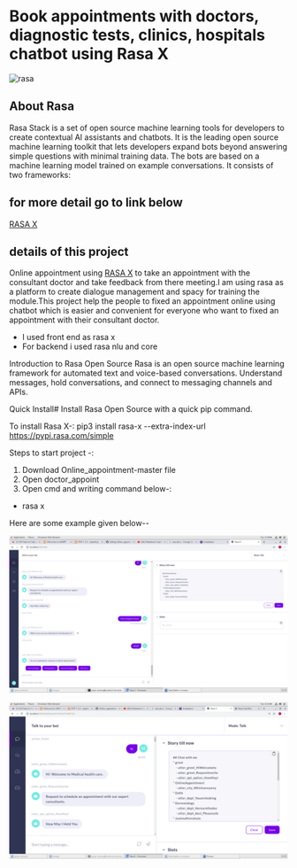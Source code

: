 #  Book appointments with doctors, diagnostic tests, clinics, hospitals chatbot using Rasa X

![rasa](https://d2z6c3c3r6k4bx.cloudfront.net/uploads/event/logo/1077848/2ed953fb073b5e91df6a2e4e10b20578.png)

## About Rasa

Rasa Stack is a set of open source machine learning tools for developers to create contextual AI assistants and chatbots. It is the leading open source machine learning toolkit that lets developers expand bots beyond answering simple questions with minimal training data. The bots are based on a machine learning model trained on example conversations. It consists of two frameworks:

## for more detail go to link below
[RASA X](https://rasa.com/docs/rasa/user-guide/installation/)


## details of this project

Online appointment using [RASA X](https://rasa.com/docs/rasa/user-guide/installation/) to take an appointment with the consultant doctor and take feedback from there meeting.I am using  rasa as a platform to create dialogue management and spacy for training the module.This project help the people to fixed an appointment online using chatbot which is easier and convenient for everyone who want to fixed an appointment with their consultant doctor. 

* I used front end as rasa x
* For backend i used rasa nlu and core

Introduction to Rasa Open Source
Rasa is an open source machine learning framework for automated text and voice-based conversations. Understand messages, hold conversations, and connect to messaging channels and APIs.

Quick Install#
Install Rasa Open Source with a quick pip command.

To install Rasa X-:
pip3 install rasa-x --extra-index-url https://pypi.rasa.com/simple


Steps to start project -:
1. Download Online_appointment-master file 
2. Open doctor_appoint
3. Open cmd and writing command below-:
* rasa x

Here are some example given below--

![screenshot](https://github.com/MohammadSarfaraz/Online_appointment/blob/master/Screenshot%20from%202019-11-12%2015-40-52.png)

![Markdown logo](https://github.com/MohammadSarfaraz/Online_appointment/blob/master/Screenshot%20from%202019-11-12%2015-52-32.png)






